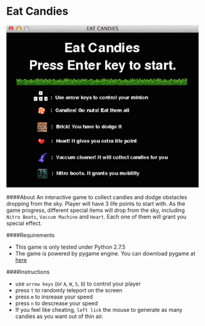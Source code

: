 # Eat Candies

![Eat_Candies Picture](https://raw.githubusercontent.com/FYJen/eat-candies/master/img/instruction/eatCandies.png)

####About
An interactive game to collect candies and dodge obstacles dropping from the sky. Player will have 3 life points to start with. As the game progress, different special items will drop from the sky, including `Nitro Boots`, `Vaccum Machine` and `Heart`. Each one of them will grant you special effect.

####Requirements

* This game is only tested under Python 2.7.5
* The game is powered by pygame engine. You can download pygame at [here](http://www.pygame.org/download.shtml)


####Instructions

* use `arrow keys` (or `A`, `W`, `S`, `D`) to control your player
* press `t` to randomly teleport on the screen
* press `m` to insrease your speed
* press `n` to descrease your speed
* If you feel like cheating, `left lick` the mouse to generate as many candies as  you want out of thin air. 



